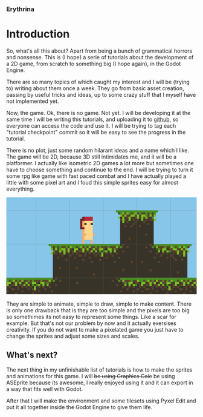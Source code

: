 ### Erythrina
# Introduction

So, what's all this about? Apart from being a bunch of grammatical horrors and nonsense. This is (I hope) a serie of tutorials about the development of a 2D game, from scratch to something big (I hope again), in the Godot Engine. 

There are so many topics of which caught my interest and I will be (trying to) writing about them once a week. They go from basic asset creation, passing by useful tricks and ideas, up to some crazy stuff that I myself have not implemented yet. 

Now, the game. Ok, there is no game. Not yet. I will be developing it at the same time I will be writing this tutorials, and uploading it to [github](https://github.com/jbat1jumper/erythrina), so everyone can access the code and use it. I will be trying to tag each "tutorial checkpoint" commit so it will be easy to see the progress in the tutorial. 

There is no plot, just some random hilarant ideas and a name which I like. The game will be 2D, because 3D still intimidates me, and it will be a platformer. I actually like isometric 2D games a lot more but sometimes one have to choose something and continue to the end. I will be trying to turn it some rpg like game with fast paced combat and I have actually played a little with some pixel art and I foud this simple sprites easy for almost everything.

![Here must be an image, but there is none. Open some photos of internet cats and they will make the same effect.](img/concept.png) 

They are simple to animate, simple to draw, simple to make content. There is only one drawback that is they are too simple and the pixels are too big so somethimes its not easy to represent some things. Like a scar for example. But that's not our problem by now and it actually exersises creativity. If you do not want to make a pixelated game you just have to change the sprites and adjust some sizes and scales.

## What's next?

The next thing in my unfinishable list of tutorials is how to make the sprites and animations for this game. I will <s>be using Graphics Gale</s> be using ASEprite because its awesome, I really enjoyed using it and it can export in a way that fits well with Godot.

After that I will make the environment and some tilesets using Pyxel Edit and put it all together inside the Godot Engine to give them life.